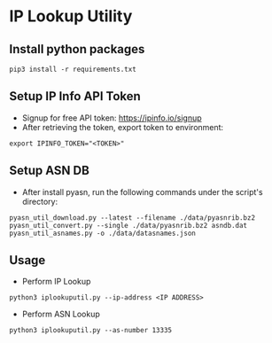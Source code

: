# IP Lookup Utility

## Install python packages
```
pip3 install -r requirements.txt
```

## Setup IP Info API Token
- Signup for free API token: https://ipinfo.io/signup
- After retrieving the token, export token to environment:
```
export IPINFO_TOKEN="<TOKEN>"
```

## Setup ASN DB
- After install pyasn, run the following commands under the script's directory:
```
pyasn_util_download.py --latest --filename ./data/pyasnrib.bz2
pyasn_util_convert.py --single ./data/pyasnrib.bz2 asndb.dat
pyasn_util_asnames.py -o ./data/datasnames.json
```

## Usage
- Perform IP Lookup
```
python3 iplookuputil.py --ip-address <IP ADDRESS>
```

- Perform ASN Lookup
```
python3 iplookuputil.py --as-number 13335
```
